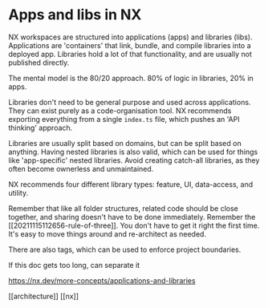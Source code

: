 # Apps and libs in NX

NX workspaces are structured into applications (apps) and libraries (libs). Applications are 'containers' that link, bundle, and compile libraries into a deployed app. Libraries hold a lot of that functionality, and are usually not published directly.

The mental model is the 80/20 approach. 80% of logic in libraries, 20% in apps.

Libraries don't need to be general purpose and used across applications. They can exist purely as a code-organisation tool. NX recommends exporting everything from a single `index.ts` file, which pushes an 'API thinking' approach.

Libraries are usually split based on domains, but can be split based on anything. Having nested libraries is also valid, which can be used for things like 'app-specific' nested libraries. Avoid creating catch-all libraries, as they often become ownerless and unmaintained.

NX recommends four different library types: feature, UI, data-access, and utility.

Remember that like all folder structures, related code should be close together, and sharing doesn't have to be done immediately. Remember the [[20211115112656-rule-of-three]]. You don't have to get it right the first time. It's easy to move things around and re-architect as needed.

There are also tags, which can be used to enforce project boundaries.

If this doc gets too long, can separate it

https://nx.dev/more-concepts/applications-and-libraries

[[architecture]]
[[nx]]